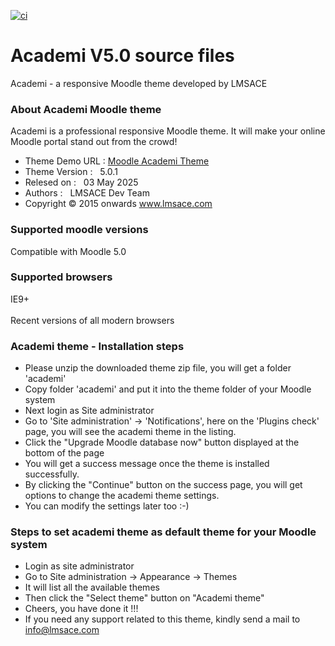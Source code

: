 
[![ci](https://github.com/ProjetoSophiaDev/academi5/actions/workflows/ci.yml/badge.svg?branch=main)](https://github.com/ProjetoSophiaDev/academi5/actions/workflows/ci.yml?branch=main)

# Academi V5.0 source files

Academi - a responsive Moodle theme developed by LMSACE

<div class="content">
<div class="read-me">

<h3>About Academi Moodle theme</h3>

<p>Academi is a professional responsive Moodle theme. It will make your online Moodle portal stand out from the crowd! </p>

<ul>
<li>Theme Demo URL : <a href="https://lmsacelab.com/m42/?theme=academi">Moodle Academi Theme</a></li>

<li>Theme Version : &nbsp; 5.0.1</li>

<li>Relesed on : &nbsp; 03 May 2025</li>

<li>Authors : &nbsp; LMSACE Dev Team</li>

<li>Copyright &copy; 2015 onwards <a href="http://www.lmsace.com">www.lmsace.com</a></li>

</ul>

<h3>Supported moodle versions</h3>

<p>Compatible with Moodle 5.0 </p>

<h3>Supported browsers</h3>

<p>IE9+ <br /><br />
Recent versions of all modern browsers
</p>

<h3>Academi theme - Installation steps</h3>

<ul>


<li>Please unzip the downloaded theme zip file, you will get a folder 'academi'</li>

<li>Copy folder 'academi' and put it into the theme folder of your Moodle system</li>

<li>Next login as Site administrator</li>

<li>Go to 'Site administration' -> 'Notifications', here on the 'Plugins check' page, you will see the academi theme in the listing.</li>

<li>Click the "Upgrade Moodle database now" button displayed at the bottom of the page</li>

<li>You will get a success message once the theme is installed successfully.</li>

<li>By clicking the "Continue" button on the success page, you will get options to change the academi theme settings.</li>

<li>You can modify the settings later too :-)</li>

</ul>


<h3>Steps to set academi theme as default theme for your Moodle system</h3>

<ul>

<li>Login as site administrator</li>

<li>Go to Site administration -> Appearance -> Themes</li>

<li>It will list all the available themes</li>

<li>Then click the "Select theme" button on "Academi theme"</li>

<li>Cheers, you have done it !!!</li>

<li>If you need any support related to this theme, kindly send a mail to <a href="mailto:info@lmsace.com">info@lmsace.com</a></li>

</ul>

</div>
</div>